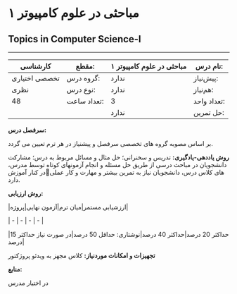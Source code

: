 # مباحثی در علوم کامپیوتر ۱
## Topics in Computer Science-I
_______________________________________________________________________________
| کارشناسی      | مقطع:       | مباحثی در علوم کامپیوتر ۱ | نام درس:    |
| ------------- | ----------- | ------------------------- | ----------- |
| تخصصی اختیاری | گروه درس:   | ندارد                     | پیش‌نیاز:   |
| نظری          | نوع درس:    | ندارد                     | هم‌نیاز:    |
| 48            | تعداد ساعت: | 3                         | تعداد واحد: |
|               |             |  ندارد                    | حل تمرین:   |

**سرفصل درس:**

بر اساس مصوبه گروه های تخصصی سرفصل و پیشنیاز در هر ترم تعیین می گردد.

**روش یاددهی-یادگیری:** تدریس و سخنرانی؛ حل مثال و مسائل مربوط به درس؛ مشارکت دانشجویان در مباحث درسی از طریق حل مسئله و انجام آزمونهای کوتاه توسط مدرس، در کنار آموزشهای کلاس درس، دانشجویان نیاز  به تمرین بیشتر و مهارت و کار عملی دارد.

**روش ارزیابی:**

|ارزشیابی مستمر|میان ترم|آزمون نهایی|پروژه|

| - | - | - | - |

|حداکثر 20 درصد|حداکثر 40 درصد|نوشتاری: حداقل 50 درصد|در صورت نیاز حداکثر 15 درصد|

**تجهیزات و امکانات موردنیاز:** کلاس مجهز به ویدئو پروژکتور

**منابع:**

در اختیار مدرس
